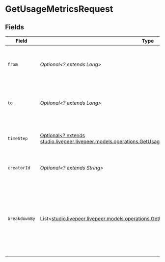 # GetUsageMetricsRequest


## Fields

| Field                                                                                                                                                            | Type                                                                                                                                                             | Required                                                                                                                                                         | Description                                                                                                                                                      |
| ---------------------------------------------------------------------------------------------------------------------------------------------------------------- | ---------------------------------------------------------------------------------------------------------------------------------------------------------------- | ---------------------------------------------------------------------------------------------------------------------------------------------------------------- | ---------------------------------------------------------------------------------------------------------------------------------------------------------------- |
| `from`                                                                                                                                                           | *Optional<? extends Long>*                                                                                                                                       | :heavy_minus_sign:                                                                                                                                               | Start millis timestamp for the query range (inclusive)<br/>                                                                                                      |
| `to`                                                                                                                                                             | *Optional<? extends Long>*                                                                                                                                       | :heavy_minus_sign:                                                                                                                                               | End millis timestamp for the query range (exclusive)<br/>                                                                                                        |
| `timeStep`                                                                                                                                                       | [Optional<? extends studio.livepeer.livepeer.models.operations.GetUsageMetricsQueryParamTimeStep>](../../models/operations/GetUsageMetricsQueryParamTimeStep.md) | :heavy_minus_sign:                                                                                                                                               | The time step to aggregate viewership metrics by<br/>                                                                                                            |
| `creatorId`                                                                                                                                                      | *Optional<? extends String>*                                                                                                                                     | :heavy_minus_sign:                                                                                                                                               | The creator ID to filter the query results<br/>                                                                                                                  |
| `breakdownBy`                                                                                                                                                    | List<[studio.livepeer.livepeer.models.operations.GetUsageMetricsQueryParamBreakdownBy](../../models/operations/GetUsageMetricsQueryParamBreakdownBy.md)>         | :heavy_minus_sign:                                                                                                                                               | The list of fields to break down the query results. Currently the<br/>only supported breakdown is by `creatorId`.<br/>                                           |